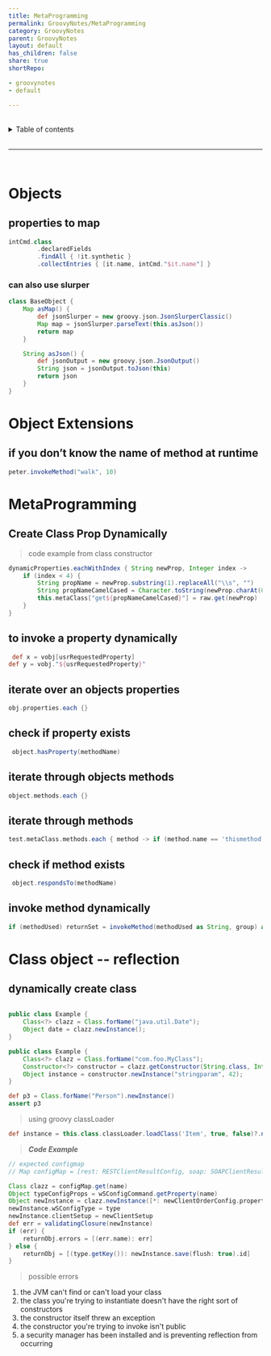 ```yaml
---
title: MetaProgramming
permalink: GroovyNotes/MetaProgramming
category: GroovyNotes
parent: GroovyNotes
layout: default
has_children: false
share: true
shortRepo:

- groovynotes
- default

---
```


<br/>

<details markdown="block">    
<summary>    
Table of contents    
</summary>    
{: .text-delta }    
1. TOC    
{:toc}    
</details>

<br/>

---

<br/>

# Objects

## properties to map

```groovy
intCmd.class
        .declaredFields
        .findAll { !it.synthetic }
        .collectEntries { [it.name, intCmd."$it.name"] }
```

### can also use slurper

```groovy
class BaseObject {
    Map asMap() {
        def jsonSlurper = new groovy.json.JsonSlurperClassic()
        Map map = jsonSlurper.parseText(this.asJson())
        return map
    }

    String asJson() {
        def jsonOutput = new groovy.json.JsonOutput()
        String json = jsonOutput.toJson(this)
        return json
    }
}
```

# Object Extensions

## if you don’t know the name of method at runtime

```groovy
peter.invokeMethod("walk", 10)
```

# MetaProgramming

## Create Class Prop Dynamically

> code example from class constructor

```groovy
dynamicProperties.eachWithIndex { String newProp, Integer index ->
    if (index < 4) {
        String propName = newProp.substring(1).replaceAll("\\s", "")
        String propNameCamelCased = Character.toString(newProp.charAt(0)).toUpperCase() + noWhite
        this.metaClass["get${propNameCamelCased}"] = raw.get(newProp)
    }
}
```

## to invoke a property dynamically

```groovy
 def x = vobj[usrRequestedProperty]
def y = vobj."${usrRequestedProperty}"
```

## iterate over an objects properties

```groovy
obj.properties.each {}
```

## check if property exists

```groovy
 object.hasProperty(methodName)
```

## iterate through objects methods

```groovy
object.methods.each {}
```

## iterate through methods

```groovy
test.metaClass.methods.each { method -> if (method.name == 'thismethod') method.invoke(arg) }
```

## check if method exists

```groovy
 object.respondsTo(methodName)
```

## invoke method dynamically

```groovy
if (methodUsed) returnSet = invokeMethod(methodUsed as String, group) as Set
```

# Class object -- reflection

## dynamically create class

```java

public class Example {
    Class<?> clazz = Class.forName("java.util.Date");
    Object date = clazz.newInstance();
}
```

```java
public class Example {
    Class<?> clazz = Class.forName("com.foo.MyClass");
    Constructor<?> constructor = clazz.getConstructor(String.class, Integer.class);
    Object instance = constructor.newInstance("stringparam", 42);
}

```

```groovy
def p3 = Class.forName("Person").newInstance()
assert p3
```

> using groovy classLoader

```groovy
def instance = this.class.classLoader.loadClass('Item', true, false)?.newInstance()
```

> **_Code Example_**

```groovy
// expected configmap
// Map configMap = [rest: RESTClientResultConfig, soap: SOAPClientResultConfig, ftp: FTPClientResultConfig, email: EmailClientResultConfig]

Class clazz = configMap.get(name)
Object typeConfigProps = wSConfigCommand.getProperty(name)
Object newInstance = clazz.newInstance([*: newClientOrderConfig.properties, *: typeConfigProps.properties] as Object)
newInstance.wSConfigType = type
newInstance.clientSetup = newClientSetup
def err = validatingClosure(newInstance)
if (err) {
    returnObj.errors = [(err.name): err]
} else {
    returnObj = [(type.getKey()): newInstance.save(flush: true).id]
}
```

> possible errors

1. the JVM can't find or can't load your class
2. the class you're trying to instantiate doesn't have the right sort of constructors
3. the constructor itself threw an exception
4. the constructor you're trying to invoke isn't public
5. a security manager has been installed and is preventing reflection from occurring
